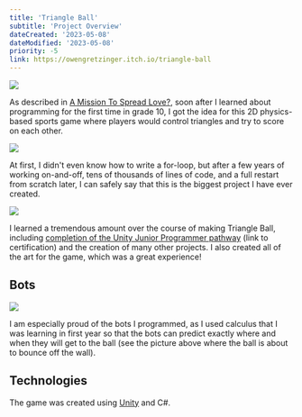 ```yaml
---
title: 'Triangle Ball'
subtitle: 'Project Overview'
dateCreated: '2023-05-08'
dateModified: '2023-05-08'
priority: -5
link: https://owengretzinger.itch.io/triangle-ball
---
```


![](https://i.imgur.com/gZy6vpU.png)

As described in [A Mission To Spread Love?](/articles/a-mission-to-spread-love), soon after I learned about programming for the first time in grade 10, I got the idea for this 2D physics-based sports game where players would control triangles and try to score on each other. 

![](https://i.imgur.com/WwcN1cz.png)

At first, I didn't even know how to write a for-loop, but after a few years of working on-and-off, tens of thousands of lines of code, and a full restart from scratch later, I can safely say that this is the biggest project I have ever created.

![](https://i.imgur.com/iUg5mFb.png)

I learned a tremendous amount over the course of making Triangle Ball, including [completion of the Unity Junior Programmer pathway](https://www.credly.com/badges/13fe0e9d-c5ea-4e5a-bc1d-30aec8ce410d/) (link to certification) and the creation of many other projects. I also created all of the art for the game, which was a great experience!

## Bots 

![](https://i.imgur.com/WWXQwre.png)

I am especially proud of the bots I programmed, as I used calculus that I was learning in first year so that the bots can predict exactly where and when they will get to the ball (see the picture above where the ball is about to bounce off the wall). 

## Technologies 

The game was created using [Unity](https://unity.com) and C#.